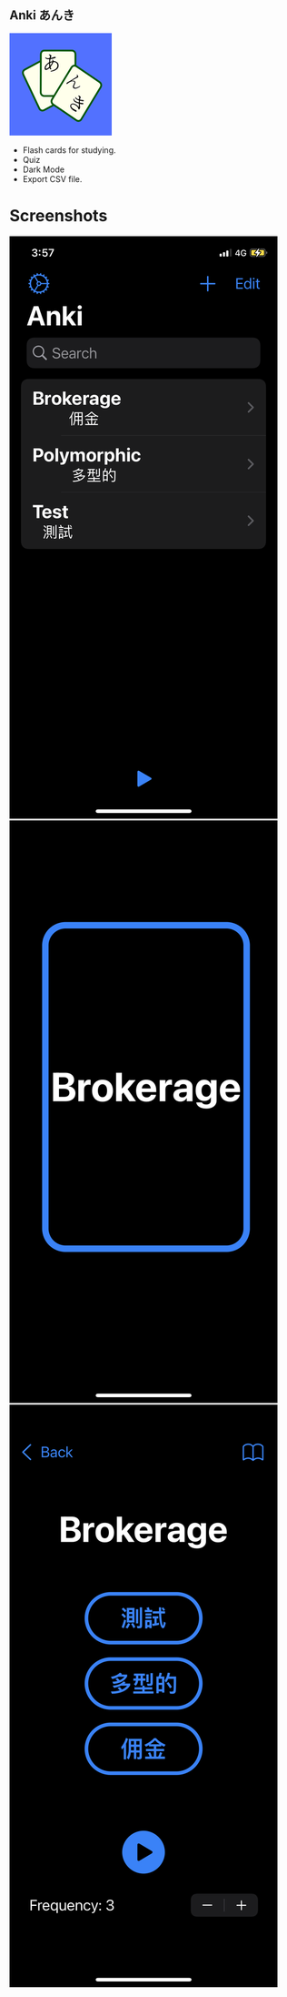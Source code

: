 ## Anki あんき
![icon](./icon.png)
- Flash cards for studying.
- Quiz
- Dark Mode
- Export CSV file.

# Screenshots
![screenshot1](./1.PNG)
![screenshot2](./2.PNG)
![screenshot3](./3.PNG)